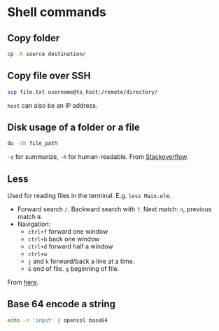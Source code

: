 # Shell commands

## Copy folder

```bash
cp -R source destination/
```


## Copy file over SSH

```bash
scp file.txt username@to_host:/remote/directory/
```

`host` can also be an IP address.

## Disk usage of a folder or a file

```bash
du -sh file_path
```

`-s` for summarize, `-h` for human-readable. From [Stackoverflow](https://unix.stackexchange.com/questions/185764/how-do-i-get-the-size-of-a-directory-on-the-command-line).


## Less

Used for reading files in the terminal. E.g. `less Main.elm`.

  * Forward search `/`. Backward search with `?`. Next match: `n`, previous match `N`. 
  * Navigation:
    * `ctrl+f` forward one window
    * `ctrl+b` back one window
    * `ctrl+d` forward half a window
    * `ctrl+u`
    * `j` and `k` forward/back a line at a time.
    * `G` end of file. `g` beginning of file.

From [here](https://www.thegeekstuff.com/2010/02/unix-less-command-10-tips-for-effective-navigation/).

## Base 64 encode a string

```bash
echo -n 'input' | openssl base64
```
